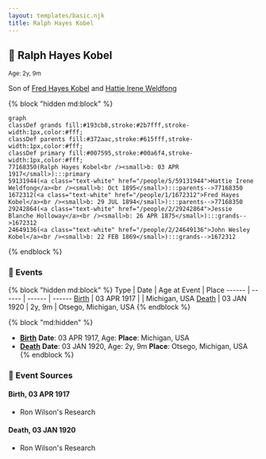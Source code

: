 ```yaml
---
layout: templates/basic.njk
title: Ralph Hayes Kobel
---
```

## 🔵 Ralph Hayes Kobel
<small>Age: 2y, 9m</small>

Son of [Fred Hayes Kobel](/people/1/1672312) and [Hattie Irene Weldfong](/people/5/59131944)

{% block "hidden md:block" %}
```mermaid
graph
classDef grands fill:#193cb8,stroke:#2b7fff,stroke-width:1px,color:#fff;
classDef parents fill:#372aac,stroke:#615fff,stroke-width:1px,color:#fff;
classDef primary fill:#007595,stroke:#00a6f4,stroke-width:1px,color:#fff;
77168350(Ralph Hayes Kobel<br /><small>b: 03 APR 1917</small>):::primary
59131944(<a class="text-white" href="/people/5/59131944">Hattie Irene Weldfong</a><br /><small>b: Oct 1895</small>):::parents-->77168350
1672312(<a class="text-white" href="/people/1/1672312">Fred Hayes Kobel</a><br /><small>b: 29 JUL 1894</small>):::parents-->77168350
29242864(<a class="text-white" href="/people/2/29242864">Jessie Blanche Holloway</a><br /><small>b: 26 APR 1875</small>):::grands-->1672312
24649136(<a class="text-white" href="/people/2/24649136">John Wesley Kobel</a><br /><small>b: 22 FEB 1869</small>):::grands-->1672312
```
{% endblock %}

### 📆 Events

{% block "hidden md:block" %}
Type | Date | Age at Event | Place
------ | ------ | ------ | ------
[Birth](#event-event-2) | 03 APR 1917 |  | Michigan, USA
[Death](#event-event-3) | 03 JAN 1920 | 2y, 9m | Otsego, Michigan, USA
{% endblock %}

{% block "md:hidden" %}
- **[Birth](#event-event-2)**
**Date**: 03 APR 1917, Age:
**Place**: Michigan, USA
- **[Death](#event-event-3)**
**Date**: 03 JAN 1920, Age: 2y, 9m
**Place**: Otsego, Michigan, USA
{% endblock %}

### 📰 Event Sources

#### <a id="event-event-2"></a> Birth, 03 APR 1917
* Ron Wilson's Research

#### <a id="event-event-3"></a> Death, 03 JAN 1920
* Ron Wilson's Research
